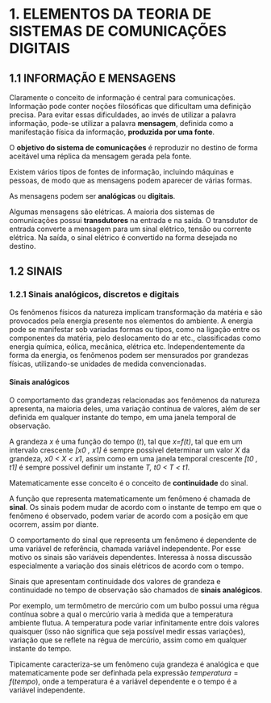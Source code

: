 # 1. ELEMENTOS DA TEORIA DE SISTEMAS DE COMUNICAÇÕES DIGITAIS

## 1.1 INFORMAÇÃO E MENSAGENS
Claramente o conceito de informação é central para comunicações.
Informação pode conter noções filosóficas que dificultam uma definição precisa. 
Para evitar essas dificuldades, ao invés de utilizar a palavra informação, pode-se utilizar a palavra **mensagem**, 
definida como a manifestação física da informação, **produzida por uma fonte**. 

O **objetivo do sistema de comunicações** é reproduzir no destino de forma aceitável uma réplica da mensagem gerada pela fonte.

Existem vários tipos de fontes de informação, incluindo máquinas e pessoas, 
de modo que as mensagens podem aparecer de várias formas. 

As mensagens podem ser **analógicas** ou **digitais**.

Algumas mensagens são elétricas. A maioria dos sistemas de comunicações possui **transdutores** na entrada e na saída. 
O transdutor de entrada converte a mensagem para um sinal elétrico, tensão ou corrente elétrica. 
Na saída, o sinal elétrico é convertido na forma desejada no destino.

## 1.2 SINAIS
### 1.2.1 Sinais analógicos, discretos e digitais
Os fenômenos físicos da natureza implicam transformação da matéria e são provocados pela energia presente nos elementos do ambiente. A energia pode se manifestar sob variadas formas ou tipos, como na ligação entre os componentes da matéria, pelo deslocamento do ar etc., classificadas como energia química, eólica, mecânica, elétrica etc. Independentemente da forma da energia, os fenômenos podem ser mensurados por grandezas físicas, utilizando-se unidades de medida convencionadas. 

#### Sinais analógicos
O comportamento das grandezas relacionadas aos fenômenos da natureza apresenta, na maioria deles, 
uma variação contínua de valores, além de ser definida em qualquer instante do tempo, em uma janela temporal de observação. 

A grandeza *x* é uma função do tempo (*t*), tal que *x=f(t)*, tal que em um intervalo crescente *[x0 , x1]* é 
sempre possível determinar um valor *X* da grandeza, *x0 < X < x1*, assim como em uma janela temporal crescente 
*[t0 , t1]* é sempre possível definir um instante *T, t0 < T < t1*. 

Matematicamente esse conceito é o conceito de **continuidade** do sinal.

A função que representa matematicamente um fenômeno é chamada de **sinal**. Os sinais podem mudar de acordo com o instante 
de tempo em que o fenômeno é observado, podem variar de acordo com a posição em que ocorrem, assim por diante. 

O comportamento do sinal que representa um fenômeno é dependente de uma variável de referência, chamada variável independente. 
Por esse motivo os sinais são variáveis dependentes. Interessa à nossa discussão especialmente a variação dos sinais elétricos
de acordo com o tempo.

Sinais que apresentam continuidade dos valores de grandeza e continuidade no tempo de observação são chamados de **sinais analógicos**. 

Por exemplo, um termômetro de mercúrio com um bulbo possui uma régua contínua sobre a qual o mercúrio varia à medida que 
a temperatura ambiente flutua. A temperatura pode variar infinitamente entre dois valores quaisquer 
(isso não significa que seja possível medir essas variações), variação que se reflete na régua de mercúrio, 
assim como em qualquer instante do tempo. 

Tipicamente caracteriza-se um fenômeno cuja grandeza é analógica e que matematicamente pode ser definhada pela expressão 
$temperatura=f(tempo)$, onde a temperatura é a variável dependente e o tempo é a variável independente.



